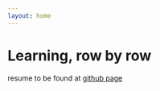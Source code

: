 ```yaml
---
layout: home
---
```

# Learning, row by row


resume to be found at [github page](https://github.com/NumerairX/resume/blob/master/Tang%2C%20Mengzhou.pdf)